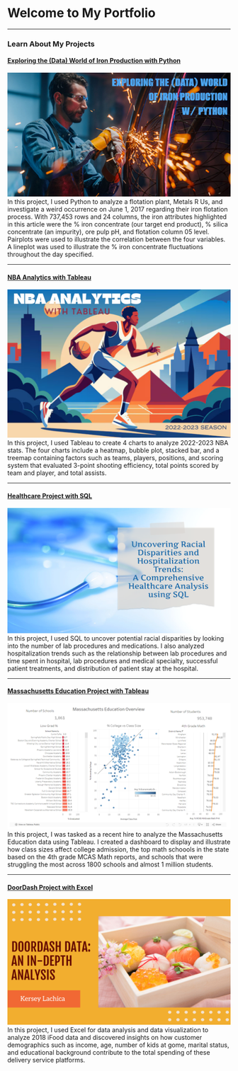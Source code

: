 # Welcome to My Portfolio

---

### Learn About My Projects

#### [Exploring the (Data) World of Iron Production with Python](https://www.linkedin.com/pulse/data-world-iron-production-w-python-kersey-lachica-jahlc/)
[<img src="images/iron_thumbnail.png?raw=true"/>](https://www.linkedin.com/pulse/data-world-iron-production-w-python-kersey-lachica-jahlc/)
In this project, I used Python to analyze a flotation plant, Metals R Us, and investigate a weird occurrence on June 1, 2017 regarding their iron flotation process. With 737,453 rows and 24 columns, the iron attributes highlighted in this article were the % iron concentrate (our target end product), % silica concentrate (an impurity), ore pulp pH, and flotation column 05 level. Pairplots were used to illustrate the correlation between the four variables. A lineplot was used to illustrate the % iron concentrate fluctuations throughout the day specified. 

---
#### [NBA Analytics with Tableau](https://www.linkedin.com/pulse/nba-analytics-tableau-kersey-lachica-nckcc/)
[<img src="images/nba thumbnail.png?raw=true"/>](https://www.linkedin.com/pulse/nba-analytics-tableau-kersey-lachica-nckcc/)
In this project, I used Tableau to create 4 charts to analyze 2022-2023 NBA stats. The four charts include a heatmap, bubble plot, stacked bar, and a treemap containing factors such as teams, players, positions, and scoring system that evaluated 3-point shooting efficiency, total points scored by team and player, and total assists.

---
#### [Healthcare Project with SQL](https://www.linkedin.com/pulse/uncovering-racial-disparities-hospitalization-trends-analysis-kersey-ged4c/)
[<img src="images/healthcare thumbnail.png?raw=true"/>](https://www.linkedin.com/pulse/uncovering-racial-disparities-hospitalization-trends-analysis-kersey-ged4c/)
In this project, I used SQL to uncover potential racial disparities by looking into the number of lab procedures and medications. I also analyzed hospitalization trends such as the relationship between lab procedures and time spent in hospital, lab procedures and medical specialty, successful patient treatments, and distribution of patient stay at the hospital.

---
#### [Massachusetts Education Project with Tableau](https://www.loom.com/share/2ee97c208ec2404ba3e667739821db27)
[<img src="images/massachusettseducation.png?raw=true"/>](https://www.loom.com/share/2ee97c208ec2404ba3e667739821db27)
In this project, I was tasked as a recent hire to analyze the Massachusetts Education data using Tableau. I created a dashboard to display and illustrate how class sizes affect college admission, the top math schoools in the state based on the 4th grade MCAS Math reports, and schools that were struggling the most across 1800 schools and almost 1 million students.

---
#### [DoorDash Project with Excel](https://www.linkedin.com/pulse/doordash-project-using-microsoft-excel-kersey-lachica-pgrzc/)
[<img src="images/doordash.png?raw=true"/>](https://www.linkedin.com/pulse/doordash-project-using-microsoft-excel-kersey-lachica-pgrzc/)
In this project, I used Excel for data analysis and data visualization to analyze 2018 iFood data and discovered insights on how customer demographics such as income, age, number of kids at gome, marital status, and educational background contribute to the total spending of these delivery service platforms. 
